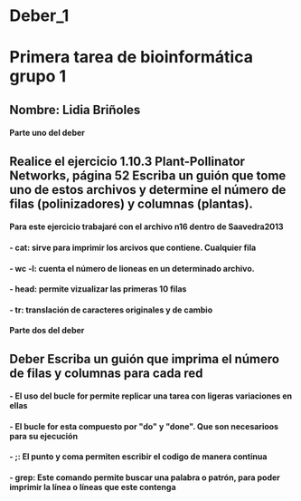 # Deber_1
# Primera tarea de bioinformática grupo 1
## Nombre: Lidia Briñoles
#### Parte uno del deber
## Realice el ejercicio 1.10.3 Plant-Pollinator Networks, página 52 Escriba un guión que tome uno de estos archivos y determine el número de filas (polinizadores) y columnas (plantas). 
#### Para este ejercicio trabajaré con el archivo n16 dentro de Saavedra2013
#### - cat: sirve para imprimir los arcivos que contiene. Cualquier fila 
#### - wc -l: cuenta el número de lioneas en un determinado archivo. 
#### - head: permite vizualizar las primeras 10 filas 
#### - tr: translación de caracteres originales y de cambio
#### Parte dos del deber
## Deber Escriba un guión que imprima el número de filas y columnas para cada red 
#### - El uso del bucle for permite replicar una tarea con ligeras variaciones en ellas
#### - El bucle for esta compuesto por "do" y "done". Que son necesarioos para su ejecución 
#### - ;: El punto y coma permiten escribir el codigo de manera continua
#### - grep: Este comando permite buscar una palabra o patrón, para poder imprimir la línea o líneas que este contenga
